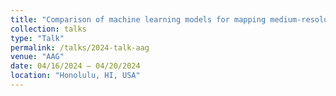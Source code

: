 ```yaml
---
title: "Comparison of machine learning models for mapping medium-resolution land cover and land change"
collection: talks
type: "Talk"
permalink: /talks/2024-talk-aag
venue: "AAG"
date: 04/16/2024 – 04/20/2024
location: "Honolulu, HI, USA"
---
```

